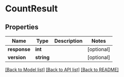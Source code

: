 # CountResult

## Properties
Name | Type | Description | Notes
------------ | ------------- | ------------- | -------------
**response** | **int** |  | [optional] 
**version** | **string** |  | [optional] 

[[Back to Model list]](../README.md#documentation-for-models) [[Back to API list]](../README.md#documentation-for-api-endpoints) [[Back to README]](../README.md)


